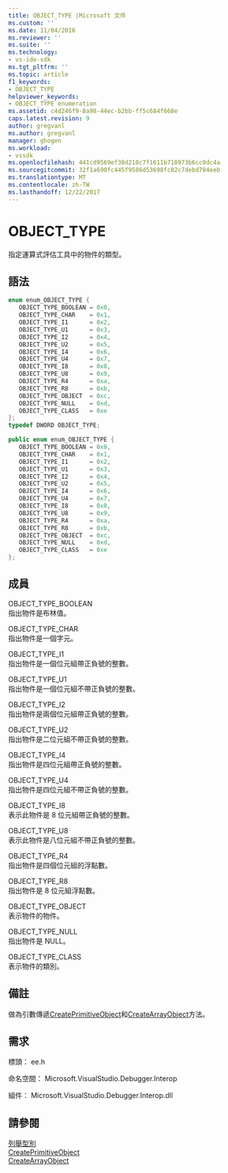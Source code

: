 ```yaml
---
title: OBJECT_TYPE |Microsoft 文件
ms.custom: ''
ms.date: 11/04/2016
ms.reviewer: ''
ms.suite: ''
ms.technology:
- vs-ide-sdk
ms.tgt_pltfrm: ''
ms.topic: article
f1_keywords:
- OBJECT_TYPE
helpviewer_keywords:
- OBJECT_TYPE enumeration
ms.assetid: c4d246f9-8a98-44ec-b2bb-ff5c684f668e
caps.latest.revision: 9
author: gregvanl
ms.author: gregvanl
manager: ghogen
ms.workload:
- vssdk
ms.openlocfilehash: 441cd9569ef38d210c7f1611b718973b6cc0dc4a
ms.sourcegitcommit: 32f1a690fc445f9586d53698fc82c7debd784eeb
ms.translationtype: MT
ms.contentlocale: zh-TW
ms.lasthandoff: 12/22/2017
---
```

# <a name="objecttype"></a>OBJECT_TYPE
指定運算式評估工具中的物件的類型。  
  
## <a name="syntax"></a>語法  
  
```cpp  
enum enum_OBJECT_TYPE {   
   OBJECT_TYPE_BOOLEAN = 0x0,  
   OBJECT_TYPE_CHAR    = 0x1,  
   OBJECT_TYPE_I1      = 0x2,  
   OBJECT_TYPE_U1      = 0x3,  
   OBJECT_TYPE_I2      = 0x4,  
   OBJECT_TYPE_U2      = 0x5,  
   OBJECT_TYPE_I4      = 0x6,  
   OBJECT_TYPE_U4      = 0x7,  
   OBJECT_TYPE_I8      = 0x8,  
   OBJECT_TYPE_U8      = 0x9,  
   OBJECT_TYPE_R4      = 0xa,  
   OBJECT_TYPE_R8      = 0xb,  
   OBJECT_TYPE_OBJECT  = 0xc,  
   OBJECT_TYPE_NULL    = 0xd,  
   OBJECT_TYPE_CLASS   = 0xe  
};  
typedef DWORD OBJECT_TYPE;  
```  
  
```csharp  
public enum enum_OBJECT_TYPE {   
   OBJECT_TYPE_BOOLEAN = 0x0,  
   OBJECT_TYPE_CHAR    = 0x1,  
   OBJECT_TYPE_I1      = 0x2,  
   OBJECT_TYPE_U1      = 0x3,  
   OBJECT_TYPE_I2      = 0x4,  
   OBJECT_TYPE_U2      = 0x5,  
   OBJECT_TYPE_I4      = 0x6,  
   OBJECT_TYPE_U4      = 0x7,  
   OBJECT_TYPE_I8      = 0x8,  
   OBJECT_TYPE_U8      = 0x9,  
   OBJECT_TYPE_R4      = 0xa,  
   OBJECT_TYPE_R8      = 0xb,  
   OBJECT_TYPE_OBJECT  = 0xc,  
   OBJECT_TYPE_NULL    = 0xd,  
   OBJECT_TYPE_CLASS   = 0xe  
};  
```  
  
## <a name="members"></a>成員  
 OBJECT_TYPE_BOOLEAN  
 指出物件是布林值。  
  
 OBJECT_TYPE_CHAR  
 指出物件是一個字元。  
  
 OBJECT_TYPE_I1  
 指出物件是一個位元組帶正負號的整數。  
  
 OBJECT_TYPE_U1  
 指出物件是一個位元組不帶正負號的整數。  
  
 OBJECT_TYPE_I2  
 指出物件是兩個位元組帶正負號的整數。  
  
 OBJECT_TYPE_U2  
 指出物件是二位元組不帶正負號的整數。  
  
 OBJECT_TYPE_I4  
 指出物件是四位元組帶正負號的整數。  
  
 OBJECT_TYPE_U4  
 指出物件是四位元組不帶正負號的整數。  
  
 OBJECT_TYPE_I8  
 表示此物件是 8 位元組帶正負號的整數。  
  
 OBJECT_TYPE_U8  
 表示此物件是八位元組不帶正負號的整數。  
  
 OBJECT_TYPE_R4  
 指出物件是四個位元組的浮點數。  
  
 OBJECT_TYPE_R8  
 指出物件是 8 位元組浮點數。  
  
 OBJECT_TYPE_OBJECT  
 表示物件的物件。  
  
 OBJECT_TYPE_NULL  
 指出物件是 NULL。  
  
 OBJECT_TYPE_CLASS  
 表示物件的類別。  
  
## <a name="remarks"></a>備註  
 做為引數傳遞[CreatePrimitiveObject](../../../extensibility/debugger/reference/idebugfunctionobject-createprimitiveobject.md)和[CreateArrayObject](../../../extensibility/debugger/reference/idebugfunctionobject-createarrayobject.md)方法。  
  
## <a name="requirements"></a>需求  
 標頭： ee.h  
  
 命名空間： Microsoft.VisualStudio.Debugger.Interop  
  
 組件： Microsoft.VisualStudio.Debugger.Interop.dll  
  
## <a name="see-also"></a>請參閱  
 [列舉型別](../../../extensibility/debugger/reference/enumerations-visual-studio-debugging.md)   
 [CreatePrimitiveObject](../../../extensibility/debugger/reference/idebugfunctionobject-createprimitiveobject.md)   
 [CreateArrayObject](../../../extensibility/debugger/reference/idebugfunctionobject-createarrayobject.md)